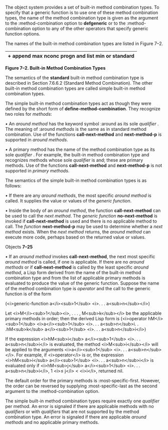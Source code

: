  

The object system provides a set of built-in method combination types. To specify that a generic function is to use one of these method combination types, the name of the method combination type is given as the argument to the :method-combination option to **defgeneric** or to the :method-combination option to any of the other operators that specify generic function options. 

The names of the built-in method combination types are listed in Figure 7–2. 

|**+ append max nconc progn and list min or standard**|
| :- |


**Figure 7–2. Built-in Method Combination Types** 

The semantics of the **standard** built-in method combination type is described in Section 7.6.6.2 (Standard Method Combination). The other built-in method combination types are called simple built-in method combination types. 

The simple built-in method combination types act as though they were defined by the short form of **define-method-combination**. They recognize two roles for *methods*: 

*•* An *around method* has the keyword symbol :around as its sole *qualifier* . The meaning of :around *methods* is the same as in standard method combination. Use of the functions **call-next-method** and **next-method-p** is supported in *around methods*. 

*•* A primary method has the name of the method combination type as its sole *qualifier* . For example, the built-in method combination type and recognizes methods whose sole *qualifier* is and; these are primary methods. Use of the functions **call-next-method** and **next-method-p** is not supported in *primary methods*. 

The semantics of the simple built-in method combination types is as follows: 

*•* If there are any *around methods*, the most specific *around method* is called. It supplies the value or values of the *generic function*. 

*•* Inside the body of an *around method*, the function **call-next-method** can be used to call the *next method*. The *generic function* **no-next-method** is invoked if **call-next-method** is used and there is no applicable method to call. The *function* **next-method-p** may be used to determine whether a *next method* exists. When the *next method* returns, the *around method* can execute more code, perhaps based on the returned value or values. 

Objects **7–25**

 

 

*•* If an *around method* invokes **call-next-method**, the next most specific *around method* is called, if one is applicable. If there are no *around methods* or if **call-next-method** is called by the least specific *around method*, a Lisp form derived from the name of the built-in method combination type and from the list of applicable primary methods is evaluated to produce the value of the generic function. Suppose the name of the method combination type is *operator* and the call to the generic function is of the form 

(\<i\>generic-function a\</i\>\<sub\>1\</sub\> \<i\>. . . a\<sub\>n\</sub\>\</i\>) 

Let \<i\>M\</i\>\<sub\>1\</sub\>\<i\>, . . . , M\<sub\>k\</sub\>\</i\> be the applicable primary methods in order; then the derived Lisp form is (\<i\>operator hM\</i\>\<sub\>1\</sub\> \<i\>a\</i\>\<sub\>1\</sub\> \<i\>. . . a\<sub\>n\</sub\>i. . .hM\<sub\>k\</sub\> a\</i\>\<sub\>1\</sub\> \<i\>. . . a\<sub\>n\</sub\>i\</i\>) 

If the expression \<i\>hM\<sub\>i\</sub\> a\</i\>\<sub\>1\</sub\> \<i\>. . . a\<sub\>n\</sub\>i\</i\> is evaluated, the method \<i\>M\<sub\>i\</sub\>\</i\> will be applied to the arguments \<i\>a\</i\>\<sub\>1\</sub\> \<i\>. . . a\<sub\>n\</sub\>\</i\>. For example, if \<i\>operator\</i\> is or, the expression \<i\>hM\<sub\>i\</sub\> a\</i\>\<sub\>1\</sub\> \<i\>. . . a\<sub\>n\</sub\>i\</i\> is evaluated only if \<i\>hM\<sub\>j\</sub\> a\</i\>\<sub\>1\</sub\> \<i\>. . . a\<sub\>n\</sub\>i\</i\>, 1 \<i\>≤ j\</i\> \< \<i\>i\</i\>, returned nil. 

The default order for the primary methods is :most-specific-first. However, the order can be reversed by supplying :most-specific-last as the second argument to the :method-combination option. 

The simple built-in method combination types require exactly one *qualifier* per method. An error is signaled if there are applicable methods with no *qualifiers* or with *qualifiers* that are not supported by the method combination type. An error is signaled if there are applicable *around methods* and no applicable primary methods. 

